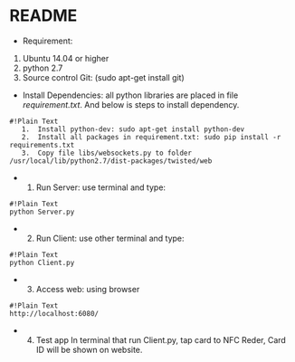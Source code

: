 # README #
* Requirement:
1. Ubuntu 14.04 or higher
2. python 2.7
3. Source control Git: (sudo apt-get install git)
* Install Dependencies: all python libraries are placed in file *requirement.txt*. And below is steps to install dependency.

```
#!Plain Text
   1.  Install python-dev: sudo apt-get install python-dev
   2.  Install all packages in requirement.txt: sudo pip install -r requirements.txt
   3.  Copy file libs/websockets.py to folder /usr/local/lib/python2.7/dist-packages/twisted/web

```

* 1. Run Server: use terminal and type:

```
#!Plain Text
python Server.py

```
 * 2. Run Client: use other terminal and type:

```
#!Plain Text
python Client.py

```
 * 3. Access web: using browser
```
#!Plain Text
http://localhost:6080/

```
 * 4. Test app
In terminal that run Client.py, tap card to NFC Reder, Card ID will be shown on website.